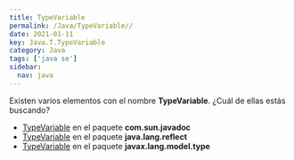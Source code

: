 ```yaml
---
title: TypeVariable
permalink: /Java/TypeVariable//
date: 2021-01-11
key: Java.T.TypeVariable
category: Java
tags: ['java se']
sidebar: 
  nav: java
---
```


Existen varios elementos con el nombre **TypeVariable**. ¿Cuál de ellas estás buscando?
<ul>
<li><a href="/Java/TypeVariable-com-sun-javadoc/">TypeVariable</a> en el paquete <strong>com.sun.javadoc</strong></li>
<li><a href="/Java/TypeVariable-java-lang-reflect/">TypeVariable</a> en el paquete <strong>java.lang.reflect</strong></li>
<li><a href="/Java/TypeVariable-javax-lang-model-type/">TypeVariable</a> en el paquete <strong>javax.lang.model.type</strong></li>
<ul>
